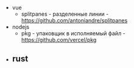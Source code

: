 - vue
	- splitpanes - разделенные линии - https://github.com/antoniandre/splitpanes
- nodejs
	- pkg - упаковщик в исполняемый файл -  https://github.com/vercel/pkg
- rust
	- 